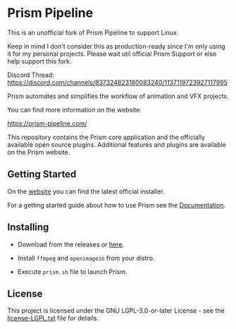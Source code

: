 # Prism Pipeline

This is an unofficial fork of Prism Pipeline to support Linux. 

Keep in mind I don't consider this as production-ready since I'm only using it for my personal projects. Please wait util official Prism Support or else help support this fork.

Discord Thread: https://discord.com/channels/837324823180083240/1137119723927117995


Prism automates and simplifies the workflow of animation and VFX projects.

You can find more information on the website:

https://prism-pipeline.com/

This repository contains the Prism core application and the officially available open source plugins.
Additional features and plugins are available on the Prism website.


## Getting Started

On the [website](https://prism-pipeline.com/downloads/) you can find the latest official installer.

For a getting started guide about how to use Prism see the [Documentation](https://prism-pipeline.com/docs/latest/).


## Installing

* Download from the releases or [here](https://github.com/adro79/Prism-Linux/releases/download/v2.0.10-linux-1/Prism-v2.0.10-linux-1.tar.gz).

* Install `ffmpeg` and `openimageio` from your distro.

* Execute `prism.sh` file to launch Prism.


## License

This project is licensed under the GNU LGPL-3.0-or-later License - see the [license-LGPL.txt](license-LGPL.txt) file for details.
